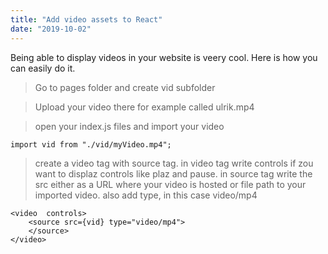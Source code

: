 ```yaml
---
title: "Add video assets to React"
date: "2019-10-02"
---
```

Being able to display videos in your website is veery cool. Here is how you can easily do it.

> Go to pages folder and create vid subfolder

> Upload your video there for example called ulrik.mp4

> open your index.js files and import your video
```
import vid from "./vid/myVideo.mp4";
```
> create a video tag with source tag. in video tag write controls if zou want to displaz controls like plaz and pause. in source tag write the src either as a URL where your video is hosted or file path to your imported video. also add type, in this case video/mp4
```
<video  controls>
    <source src={vid} type="video/mp4">
    </source>
</video>
```